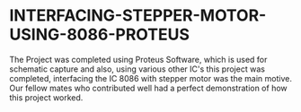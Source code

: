 # INTERFACING-STEPPER-MOTOR-USING-8086-PROTEUS
The Project was completed using Proteus Software, which is used for schematic capture and also, using various other IC's this project was completed, interfacing the IC 8086 with stepper motor was the main motive. Our fellow mates who contributed well had a perfect demonstration of how this project worked.
